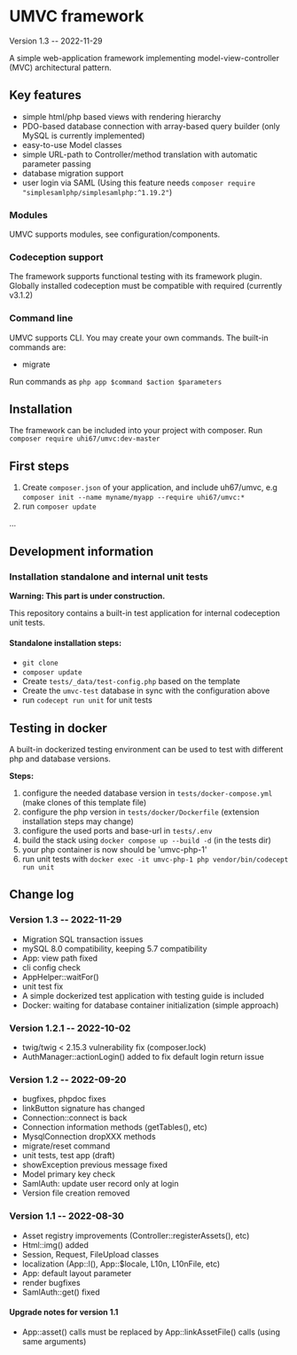 UMVC framework
==============

Version 1.3 -- 2022-11-29

A simple web-application framework implementing model-view-controller (MVC) architectural pattern.

Key features
------------
- simple html/php based views with rendering hierarchy
- PDO-based database connection with array-based query builder (only MySQL is currently implemented)
- easy-to-use Model classes
- simple URL-path to Controller/method translation with automatic parameter passing
- database migration support
- user login via SAML (Using this feature needs `composer require "simplesamlphp/simplesamlphp:^1.19.2"`)

### Modules

UMVC supports modules, see configuration/components.

### Codeception support

The framework supports functional testing with its framework plugin.
Globally installed codeception must be compatible with required (currently v3.1.2)

### Command line

UMVC supports CLI. You may create your own commands. The built-in commands are:

- migrate

Run commands as `php app $command $action $parameters`

Installation
------------
The framework can be included into your project with composer. Run `composer require uhi67/umvc:dev-master`

First steps
-----------
1. Create `composer.json` of your application, and include uh67/umvc, e.g `composer init --name myname/myapp --require uhi67/umvc:*`
2. run `composer update`

...

Development information
-----------------------
### Installation standalone and internal unit tests

**Warning: This part is under construction.**

This repository contains a built-in test application for internal codeception unit tests.

#### Standalone installation steps:

- `git clone`
- `composer update`
- Create `tests/_data/test-config.php` based on the template
- Create the `umvc-test` database in sync with the configuration above
- run `codecept run unit` for unit tests

## Testing in docker

A built-in dockerized testing environment can be used to test with different php and database versions. 

**Steps:**

1. configure the needed database version in `tests/docker-compose.yml` (make clones of this template file)  
2. configure the php version in `tests/docker/Dockerfile` (extension installation steps may change)
3. configure the used ports and base-url in `tests/.env`
4. build the stack using `docker compose up --build -d` (in the tests dir)
5. your php container is now should be 'umvc-php-1'
6. run unit tests with `docker exec -it umvc-php-1 php vendor/bin/codecept run unit`

Change log
----------
### Version 1.3 -- 2022-11-29

- Migration SQL transaction issues
- mySQL 8.0 compatibility, keeping 5.7 compatibility
- App: view path fixed
- cli config check
- AppHelper::waitFor()
- unit test fix
- A simple dockerized test application with testing guide is included
- Docker: waiting for database container initialization (simple approach) 

### Version 1.2.1 -- 2022-10-02

- twig/twig < 2.15.3 vulnerability fix (composer.lock)
- AuthManager::actionLogin() added to fix default login return issue

### Version 1.2 -- 2022-09-20

- bugfixes, phpdoc fixes 
- linkButton signature has changed
- Connection::connect is back
- Connection information methods (getTables(), etc) 
- MysqlConnection dropXXX methods
- migrate/reset command
- unit tests, test app (draft)
- showException previous message fixed
- Model primary key check
- SamlAuth: update user record only at login
- Version file creation removed 

### Version 1.1 -- 2022-08-30

- Asset registry improvements (Controller::registerAssets(), etc)
- Html::img() added
- Session, Request, FileUpload classes
- localization (App::l(), App::$locale, L10n, L10nFile, etc)
- App: default layout parameter
- render bugfixes
- SamlAuth::get() fixed

#### Upgrade notes for version 1.1

- App::asset() calls must be replaced by App::linkAssetFile() calls (using same arguments)

